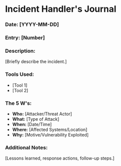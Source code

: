 # Incident Handler's Journal  

### **Date:** [YYYY-MM-DD]  
### **Entry:** [Number]  

### **Description:**  
[Briefly describe the incident.]  

### **Tools Used:**  
- [Tool 1]  
- [Tool 2]  

### **The 5 W's:**  
- **Who:** [Attacker/Threat Actor]  
- **What:** [Type of Attack]  
- **When:** [Date/Time]  
- **Where:** [Affected Systems/Location]  
- **Why:** [Motive/Vulnerability Exploited]  

### **Additional Notes:**  
[Lessons learned, response actions, follow-up steps.]  